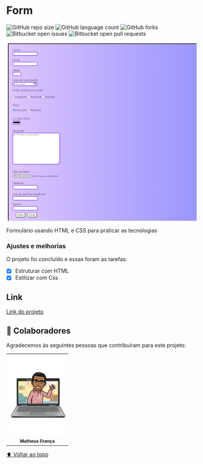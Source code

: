 
# Form

![GitHub repo size](https://img.shields.io/github/repo-size/matteusfrancadev/README-template?style=for-the-badge)
![GitHub language count](https://img.shields.io/github/languages/count/matteusfrancadev/README-template?style=for-the-badge)
![GitHub forks](https://img.shields.io/github/forks/matteusfrancadev/README-template?style=for-the-badge)
![Bitbucket open issues](https://img.shields.io/bitbucket/issues/matteusfrancadev/README-template?style=for-the-badge)
![Bitbucket open pull requests](https://img.shields.io/bitbucket/pr-raw/matteusfrancadev/README-template?style=for-the-badge)

<img src="form-git.png" alt="imagem-formulario">

Formulário usando HTML e CSS para praticar as tecnologias

### Ajustes e melhorias

O projeto foi concluído e essas foram as tarefas: 

- [x] Estruturar com HTML
- [x] Estilizar com Css

## Link
<a href="https://matteusfrancadev.github.io/Form/" target="_blank"> Link do projeto</a>

## 🤝 Colaboradores

Agradecemos às seguintes pessoas que contribuíram para este projeto:

<table>
  <tr>
    <td align="center">
      <a href="#">
        <img src="caricatura.png" alt="Foto-do-Matheus-França" width="150px"/><br>
        <sub>
          <b>Matheus França</b>
        </sub>
      </a>
    </td>

  </tr>
</table>

[⬆ Voltar ao topo](#Form)<br>

